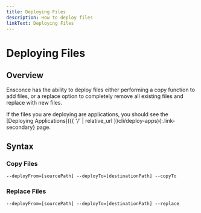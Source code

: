 ```yaml
---
title: Deploying Files
description: How to deploy files
linkText: Deploying Files
---
```


# Deploying Files

## Overview

Ensconce has the ability to deploy files either performing a copy function to add files, or a replace option to completely remove all existing files and replace with new files.

If the files you are deploying are applications, you should see the [Deploying Applications]({{ '/' | relative_url }}cli/deploy-apps){:.link-secondary} page.

## Syntax

### Copy Files

`--deployFrom=[sourcePath] --deployTo=[destinationPath] --copyTo`

### Replace Files

`--deployFrom=[sourcePath] --deployTo=[destinationPath] --replace`
